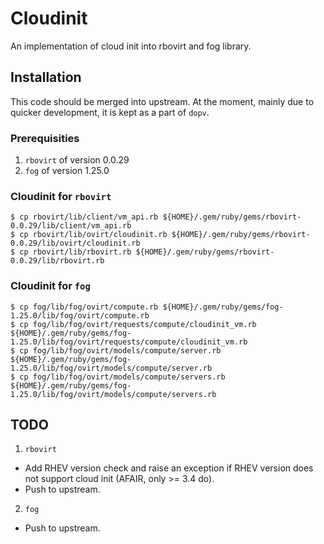# Cloudinit

An implementation of cloud init into rbovirt and fog library.

## Installation

This code should be merged into upstream. At the moment, mainly due to quicker
development, it is kept as a part of `dopv`.

### Prerequisities

1. `rbovirt` of version 0.0.29
2. `fog` of version 1.25.0

### Cloudinit for `rbovirt`

	$ cp rbovirt/lib/client/vm_api.rb ${HOME}/.gem/ruby/gems/rbovirt-0.0.29/lib/client/vm_api.rb
	$ cp rbovirt/lib/ovirt/cloudinit.rb ${HOME}/.gem/ruby/gems/rbovirt-0.0.29/lib/ovirt/cloudinit.rb
	$ cp rbovirt/lib/rbovirt.rb ${HOME}/.gem/ruby/gems/rbovirt-0.0.29/lib/rbovirt.rb


### Cloudinit for `fog`
	$ cp fog/lib/fog/ovirt/compute.rb ${HOME}/.gem/ruby/gems/fog-1.25.0/lib/fog/ovirt/compute.rb
	$ cp fog/lib/fog/ovirt/requests/compute/cloudinit_vm.rb ${HOME}/.gem/ruby/gems/fog-1.25.0/lib/fog/ovirt/requests/compute/cloudinit_vm.rb
	$ cp fog/lib/fog/ovirt/models/compute/server.rb ${HOME}/.gem/ruby/gems/fog-1.25.0/lib/fog/ovirt/models/compute/server.rb
	$ cp fog/lib/fog/ovirt/models/compute/servers.rb ${HOME}/.gem/ruby/gems/fog-1.25.0/lib/fog/ovirt/models/compute/servers.rb

## TODO

1. `rbovirt`
 - Add RHEV version check and raise an exception if RHEV version does not
 support cloud init (AFAIR, only >= 3.4 do).
 - Push to upstream.

2. `fog`
 - Push to upstream.
